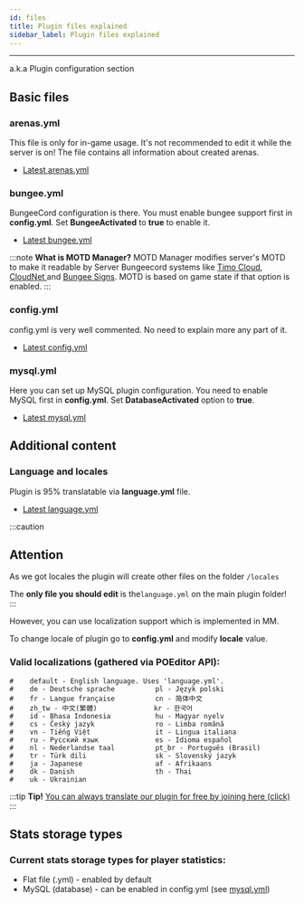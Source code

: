 ```yaml
---
id: files
title: Plugin files explained
sidebar_label: Plugin files explained
---
```

---
a.k.a Plugin configuration section

## Basic files

### arenas.yml

This file is only for in-game usage. It's not recommended to edit it while the server is on! The file contains all information about created arenas.

* [Latest arenas.yml](https://raw.githubusercontent.com/Plugily-Projects/MurderMystery/master/src/main/resources/arenas.yml)

### bungee.yml

BungeeCord configuration is there. You must enable bungee support first in **config.yml**. Set **BungeeActivated** to **true** to enable it.

* [Latest bungee.yml](https://raw.githubusercontent.com/Plugily-Projects/MurderMystery/master/src/main/resources/bungee.yml)

:::note
 **What is MOTD Manager?** MOTD Manager modifies server's MOTD to make it readable by Server Bungeecord systems like [Timo Cloud](https://www.spigotmc.org/resources/timocloud-the-most-efficient-cloud-system.53757/), [CloudNet ](https://www.spigotmc.org/resources/cloudnet-v3-the-cloud-network-environment-technology.42059/)and [Bungee Signs](https://www.spigotmc.org/resources/bungeesigns.6563/). MOTD is based on game state if that option is enabled.
:::

### config.yml

config.yml is very well commented. No need to explain more any part of it.

* [Latest config.yml](https://raw.githubusercontent.com/Plugily-Projects/MurderMystery/master/src/main/resources/config.yml)

### mysql.yml

Here you can set up MySQL plugin configuration. You need to enable MySQL first in **config.yml**. Set **DatabaseActivated** option to **true**.

* [Latest mysql.yml](https://raw.githubusercontent.com/Plugily-Projects/MurderMystery/master/src/main/resources/mysql.yml)

## Additional content

### Language and locales

Plugin is 95% translatable via **language.yml** file.

* [Latest language.yml](https://raw.githubusercontent.com/Plugily-Projects/MurderMystery/master/src/main/resources/language.yml)

:::caution
## Attention

As we got locales the plugin will create other files on the folder `/locales`

The **only file you should edit** is the`language.yml` on the main plugin folder!
:::

However, you can use localization support which is implemented in MM.

To change locale of plugin go to **config.yml** and modify **locale** value.

###  **Valid localizations \(gathered via POEditor API\):**

```text
#    default - English language. Uses 'language.yml'.
#    de - Deutsche sprache          pl - Język polski
#    fr - Langue française          cn - 简体中文
#    zh_tw - 中文(繁體)              kr - 한국어
#    id - Bhasa Indonesia           hu - Magyar nyelv
#    cs - Český jazyk               ro - Limba română
#    vn - Tiếng Việt                it - Lingua italiana
#    ru - Русский язык              es - Idioma español
#    nl - Nederlandse taal          pt_br - Português (Brasil)
#    tr - Türk dili                 sk - Slovenský jazyk
#    ja - Japanese                  af - Afrikaans
#    dk - Danish                    th - Thai
#    uk - Ukrainian
```

:::tip
 **Tip!** [You can always translate our plugin for free by joining here \(click\)](https://translate.plugily.xyz)
:::

## Stats storage types

### **Current stats storage types for player statistics:**

* Flat file \(.yml\) - enabled by default
* MySQL \(database\) - can be enabled in config.yml \(see [mysql.yml](plugin-files-explained.md#mysql-yml)\)


